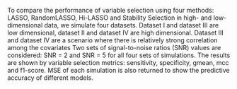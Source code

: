 To compare the performance of variable selection using four methods: LASSO, RandomLASSO, Hi-LASSO and Stability Selection in high- and low-dimensional data, we simulate four datasets. Dataset I and dataset III are low dimensional, dataset II and dataset IV are high dimensional.  Dataset III and dataset IV are a scenario where there is relatively strong correlation among the covariates
Two sets of signal-to-noise ratios (SNR) values are considered: SNR = 2 and SNR = 5 for all four sets of simulations.
The results are shown by variable selection metrics: sensitivity, specificity, gmean, mcc and f1-score. MSE of each simulation is also returned to show the predictive accuracy of different models.
